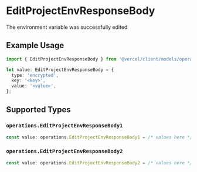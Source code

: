# EditProjectEnvResponseBody

The environment variable was successfully edited

## Example Usage

```typescript
import { EditProjectEnvResponseBody } from '@vercel/client/models/operations';

let value: EditProjectEnvResponseBody = {
  type: 'encrypted',
  key: '<key>',
  value: '<value>',
};
```

## Supported Types

### `operations.EditProjectEnvResponseBody1`

```typescript
const value: operations.EditProjectEnvResponseBody1 = /* values here */
```

### `operations.EditProjectEnvResponseBody2`

```typescript
const value: operations.EditProjectEnvResponseBody2 = /* values here */
```
